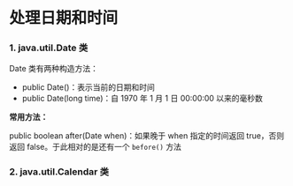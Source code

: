 # 处理日期和时间

### 1. java.util.Date 类

Date 类有两种构造方法：

- public Date()：表示当前的日期和时间
- public Date(long time)：自 1970 年 1 月 1 日 00:00:00 以来的毫秒数

**常用方法：**

public boolean after(Date when)：如果晚于 when 指定的时间返回 true，否则返回 false。于此相对的是还有一个 `before()` 方法

### 2. java.util.Calendar 类

